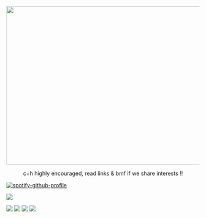 
<p align="center">
<img src="https://files.catbox.moe/vwye59.png" width="628" height="413">
</p>

<p align="center">
c+h highly encouraged, read links & bmf if we share interests !!
</p>

<p align="center">
  
[![spotify-github-profile](https://spotify-github-profile.kittinanx.com/api/view?uid=6ee6c3uiykzyf00n8qqgt3t8m&cover_image=true&theme=natemoo-re&show_offline=true&background_color=c3ab9e&interchange=true&bar_color=AAAAAA&bar_color_cover=false)](https://github.com/kittinan/spotify-github-profile)
</p>

![](https://komarev.com/ghpvc/?username=beaverhollow&label=survivors&style=flat-square&color=000000&base=23264)

<p align="center">
  
![](https://files.catbox.moe/bl44rq.png) ![](https://files.catbox.moe/67uace.webp) ![](https://files.catbox.moe/bhxidf.webp) ![](https://files.catbox.moe/hsprba.webp)




